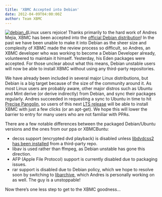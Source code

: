 ```yaml
---
title: 'XBMC Accepted into Debian'
date: 2012-04-09T04:00:00Z
author: Team XBMC
---
```

[![](/sites/default/files/uploads/debian_4-241x300.png "debian_4")](http://www.debian.org/)Linux users rejoice! Thanks primarily to the hard work of Andres Mejia, XBMC has been accepted into the [official Debian distribution](https://packages.qa.debian.org/x/xbmc.html)! In the past we have been unable to make it into Debian as the sheer size and complexity of XBMC made the review process so difficult, so Andres, an XBMC developer who was working to become a Debian Developer already, volunteered to maintain it himself. Yesterday, his Eden packages were accepted. For those unclear about what this means, Debian unstable users will now be able to install XBMC without using any third-party repositories.

 We have already been included in several major Linux distributions, but Debian is a big target because of the size of the community around it. As most Linux users are probably aware, other major distros such as Ubuntu and Mint derive (or derive indirectly) from Debian, and sync their packages regularly. Andres succeeded in requesting a sync to Ubuntu in time to hit [Precise Pangolin](https://wiki.ubuntu.com/PrecisePangolin/TechnicalOverview/Beta2), so users of this next [LTS release](https://wiki.ubuntu.com/LTS) will be able to install XBMC with just a few clicks (or an apt-get). We hope this will lower the barrier to entry for many users who are not familiar with PPAs.

 There are a few notable differences between the packaged Debian/Ubuntu versions and the ones from our ppa or XBMCBuntu:

 
 * decss support (encrypted dvd playback) is disabled unless [libdvdcss2 has been installed](https://help.ubuntu.com/community/RestrictedFormats/PlayingDVDs) from a third-party repo.
 * libav is used rather than ffmpeg, as Debian unstable has gone this direction.
 * AFP (Apple File Protocol) support is currently disabled due to packaging issues.
 * rar support is disabled due to Debian policy, which we hope to resolve soon by switching to [libarchive](http://libarchive.github.io/), which Andres is personally working on as well. The guy is a unstoppable!
 
 Now there’s one less step to get to the XBMC goodness…

 
